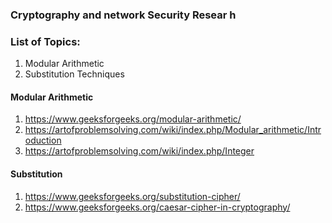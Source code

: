 ### Cryptography and network Security Resear h

### List of Topics:

1. Modular Arithmetic
2. Substitution Techniques

#### Modular Arithmetic
 1. https://www.geeksforgeeks.org/modular-arithmetic/
 2. https://artofproblemsolving.com/wiki/index.php/Modular_arithmetic/Introduction
 3. https://artofproblemsolving.com/wiki/index.php/Integer

 #### Substitution
 1. https://www.geeksforgeeks.org/substitution-cipher/
 2. https://www.geeksforgeeks.org/caesar-cipher-in-cryptography/
